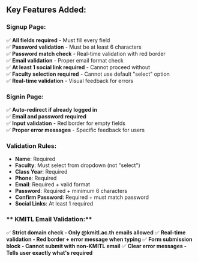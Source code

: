 ## Key Features Added:

### **Signup Page:**
✅ **All fields required** - Must fill every field  
✅ **Password validation** - Must be at least 6 characters  
✅ **Password match check** - Real-time validation with red border  
✅ **Email validation** - Proper email format check  
✅ **At least 1 social link required** - Cannot proceed without  
✅ **Faculty selection required** - Cannot use default "select" option  
✅ **Real-time validation** - Visual feedback for errors  

### **Signin Page:**
✅ **Auto-redirect if already logged in**  
✅ **Email and password required**  
✅ **Input validation** - Red border for empty fields  
✅ **Proper error messages** - Specific feedback for users  

### **Validation Rules:**
- **Name**: Required
- **Faculty**: Must select from dropdown (not "select")
- **Class Year**: Required
- **Phone**: Required
- **Email**: Required + valid format
- **Password**: Required + minimum 6 characters
- **Confirm Password**: Required + must match password
- **Social Links**: At least 1 required

### ** KMITL Email Validation:**
✅ **Strict domain check - Only @kmitl.ac.th emails allowed**
✅ **Real-time validation - Red border + error message when typing**
✅ **Form submission block - Cannot submit with non-KMITL email**
✅ **Clear error messages - Tells user exactly what's required**